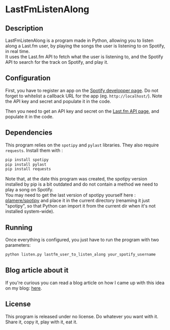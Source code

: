 # LastFmListenAlong

## Description

LastFmListenAlong is a program made in Python, allowing you to listen along a Last.fm user, by playing the songs the user is listening to on Spotify, in real time.    
It uses the Last.fm API to fetch what the user is listening to, and the Spotify API to search for the track on Spotify, and play it.

## Configuration

First, you have to register an app on the [Spotify developper page](https://developer.spotify.com/dashboard/).
Do not forget to whitelist a callback URL for the app (eg. `http://localhost/`). Note the API key and secret and populate it in the code.

Then you need to get an API key and secret on the [Last.fm API page](https://www.last.fm/api/account/create), and populate it in the code.

## Dependencies

This program relies on the `spotipy` and `pylast` libraries. They also require `requests`. Install them with :

```bash
pip install spotipy
pip install pylast
pip install requests
```

Note that, at the date this program was created, the spotipy version installed by pip is a bit outdated and do not contain a method we need to play a song on Spotify.   
You may need to get the last version of spotipy yourself here : [plamere/spotipy](https://github.com/plamere/spotipy) and place it in the current directory (renaming it just "spotipy", so that Python can import it from the current dir when it's not installed system-wide).


## Running

Once everything is configured, you just have to run the program with two parameters:

```bash
python listen.py lastfm_user_to_listen_along your_spotify_username
```

## Blog article about it

If you're curious you can read a blog article on how I came up with this idea on my blog: [here](https://hexaly.se/2019/02/27/how-to-listen-along-a-last-fm-user-on-spotify/).


## License

This program is released under no license. Do whatever you want with it. Share it, copy it, play with it, eat it. 
